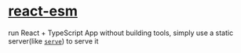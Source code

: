 # [react-esm](https://react-esm.vercel.app/)

run React + TypeScript App without building tools, simply use a static server(like [`serve`](https://www.npmjs.com/package/serve)) to serve it

